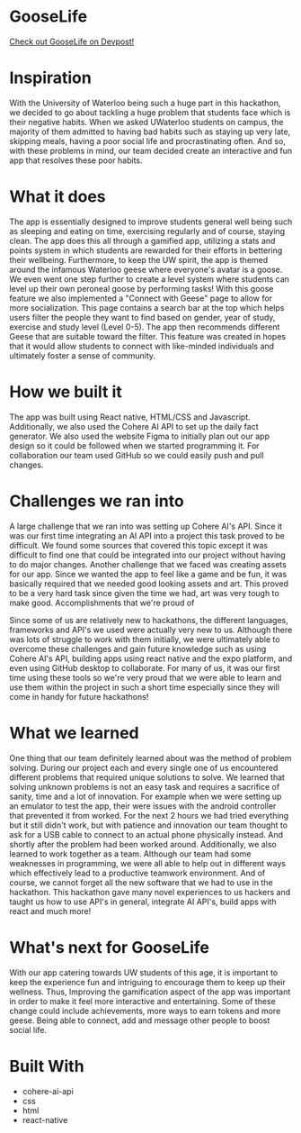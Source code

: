 # GooseLife

[Check out GooseLife on Devpost!](https://devpost.com/software/gooselife)

# Inspiration

With the University of Waterloo being such a huge part in this hackathon, we decided to go about tackling a huge problem that students face which is their negative habits. When we asked UWaterloo students on campus, the majority of them admitted to having bad habits such as staying up very late, skipping meals, having a poor social life and procrastinating often. And so, with these problems in mind, our team decided create an interactive and fun app that resolves these poor habits.

# What it does

The app is essentially designed to improve students general well being such as sleeping and eating on time, exercising regularly and of course, staying clean. The app does this all through a gamified app, utilizing a stats and points system in which students are rewarded for their efforts in bettering their wellbeing. Furthermore, to keep the UW spirit, the app is themed around the infamous Waterloo geese where everyone's avatar is a goose. We even went one step further to create a level system where students can level up their own peroneal goose by performing tasks! With this goose feature we also implemented a "Connect with Geese" page to allow for more socialization. This page contains a search bar at the top which helps users filter the people they want to find based on gender, year of study, exercise and study level (Level 0-5). The app then recommends different Geese that are suitable toward the filter. This feature was created in hopes that it would allow students to connect with like-minded individuals and ultimately foster a sense of community.

# How we built it

The app was built using React native, HTML/CSS and Javascript. Additionally, we also used the Cohere AI API to set up the daily fact generator. We also used the website Figma to initially plan out our app design so it could be followed when we started programming it. For collaboration our team used GitHub so we could easily push and pull changes.

# Challenges we ran into

A large challenge that we ran into was setting up Cohere AI's API. Since it was our first time integrating an AI API into a project this task proved to be difficult. We found some sources that covered this topic except it was difficult to find one that could be integrated into our project without having to do major changes.
Another challenge that we faced was creating assets for our app. Since we wanted the app to feel like a game and be fun, it was basically required that we needed good looking assets and art. This proved to be a very hard task since given the time we had, art was very tough to make good.
Accomplishments that we're proud of

Since some of us are relatively new to hackathons, the different languages, frameworks and API's we used were actually very new to us. Although there was lots of struggle to work with them initially, we were ultimately able to overcome these challenges and gain future knowledge such as using Cohere AI's API, building apps using react native and the expo platform, and even using GitHub desktop to collaborate. For many of us, it was our first time using these tools so we're very proud that we were able to learn and use them within the project in such a short time especially since they will come in handy for future hackathons!

# What we learned

One thing that our team definitely learned about was the method of problem solving. During our project each and every single one of us encountered different problems that required unique solutions to solve. We learned that solving unknown problems is not an easy task and requires a sacrifice of sanity, time and a lot of innovation. For example when we were setting up an emulator to test the app, their were issues with the android controller that prevented it from worked. For the next 2 hours we had tried everything but it still didn't work, but with patience and innovation our team thought to ask for a USB cable to connect to an actual phone physically instead. And shortly after the problem had been worked around. Additionally, we also learned to work together as a team. Although our team had some weaknesses in programming, we were all able to help out in different ways which effectively lead to a productive teamwork environment. And of course, we cannot forget all the new software that we had to use in the hackathon. This hackathon gave many novel experiences to us hackers and taught us how to use API's in general, integrate AI API's, build apps with react and much more!

# What's next for GooseLife

With our app catering towards UW students of this age, it is important to keep the experience fun and intriguing to encourage them to keep up their wellness. Thus, Improving the gamification aspect of the app was important in order to make it feel more interactive and entertaining. Some of these change could include achievements, more ways to earn tokens and more geese. Being able to connect, add and message other people to boost social life.

# Built With

- cohere-ai-api
- css
- html
- react-native
